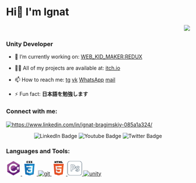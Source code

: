 <h1>Hi👋 I'm Ignat</h1>

<div align="right">
  <img src = "https://i.giphy.com/media/v1.Y2lkPTc5MGI3NjExZnp0azczb2xnN3cxNjAyNHVlcTRieWVuNm8xaHlndnVvcW1tdzJicCZlcD12MV9pbnRlcm5hbF9naWZfYnlfaWQmY3Q9Zw/3oKIPnAiaMCws8nOsE/giphy.gif" width="100"/>
</div>

<h3>Unity Developer</h3>


- 🔭 I’m currently working on: [WEB_KID_MAKER:REDUX](https://yandex.ru/games/app/294619?draft=true&lang=ru)

- 👨‍💻 All of my projects are available at: [itch.io](https://fucinkarbur.itch.io)

- 📫 How to reach me: [tg](https://t.me/fucinkarbur) [vk](https://vk.com/fucinkarbur) <a href="https://wa.me/+79119443674">WhatsApp</a> <a href="mailto:umskunat@gmail.com">mail</a> 

- ⚡ Fun fact: **日本語を勉強します**

<h3 align="left">Connect with me:</h3>
<p align="left">
<a href="https://linkedin.com/in/https://www.linkedin.com/in/ignat-bragimskiy-085a1a324/" target="blank">
  <img align="center" src="https://raw.githubusercontent.com/rahuldkjain/github-profile-readme-generator/master/src/images/icons/Social/linked-in-alt.svg" alt="https://www.linkedin.com/in/ignat-bragimskiy-085a1a324/" height="30" width="40" />
</a>
</p>

<div id="badges" align="center">
  <img src="https://img.shields.io/badge/LinkedIn-blue?style=for-the-badge&logo=linkedin&logoColor=white" alt="LinkedIn Badge"/>
  <img src="https://img.shields.io/badge/YouTube-red?style=for-the-badge&logo=youtube&logoColor=white" alt="Youtube Badge"/>
  <img src="https://img.shields.io/badge/Twitter-blue?style=for-the-badge&logo=twitter&logoColor=white" alt="Twitter Badge"/>
</div>

<h3 align="left">Languages and Tools:</h3>
<p align="left"> 
  <a href="https://www.w3schools.com/cs/" target="_blank" rel="noreferrer"> 
    <img src="https://raw.githubusercontent.com/devicons/devicon/master/icons/csharp/csharp-original.svg" alt="csharp" width="40" height="40"/> </a> 
  <a href="https://www.w3schools.com/css/" target="_blank" rel="noreferrer"> 
    <img src="https://raw.githubusercontent.com/devicons/devicon/master/icons/css3/css3-original-wordmark.svg" alt="css3" width="40" height="40"/> </a> 
  <a href="https://git-scm.com/" target="_blank" rel="noreferrer"> 
    <img src="https://www.vectorlogo.zone/logos/git-scm/git-scm-icon.svg" alt="git" width="40" height="40"/> </a> 
  <a href="https://www.w3.org/html/" target="_blank" rel="noreferrer"> 
      <img src="https://raw.githubusercontent.com/devicons/devicon/master/icons/html5/html5-original-wordmark.svg" alt="html5" width="40" height="40"/> </a> 
  <a href="https://www.photoshop.com/en" target="_blank" rel="noreferrer"> 
      <img src="https://raw.githubusercontent.com/devicons/devicon/master/icons/photoshop/photoshop-line.svg" alt="photoshop" width="40" height="40"/> </a> 
  <a href="https://unity.com/" target="_blank" rel="noreferrer"> 
    <img src="https://www.vectorlogo.zone/logos/unity3d/unity3d-icon.svg" alt="unity" width="40" height="40"/> </a> 
</p>

